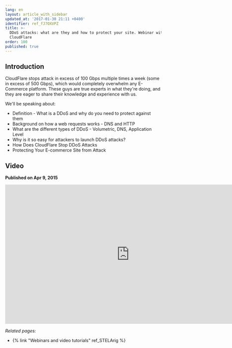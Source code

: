 ```yaml
---
lang: en
layout: article_with_sidebar
updated_at: '2017-01-30 21:11 +0400'
identifier: ref_fJ7OXVPZ
title: >-
  DDoS attacks: what are they and how to protect your site. Webinar with
  CloudFlare
order: 100
published: true
---
```

## Introduction

CloudFlare stops attack in excess of 100 Gbps multiple times a week (some in excess of 500 Gbps), which would completely overwhelm any E-Commerce platform. These guys are true experts in what they're doing, and they are eager to share their knowledge and experience with us.

We'll be speaking about:

- Definition - What is a DDoS and why do you need to protect against them
- Background on how a web requests works - DNS and HTTP
- What are the different types of DDoS - Volumetric, DNS, Application Level
- Why is it so easy for attackers to launch DDoS attacks?
- How Does CloudFlare Stop DDoS Attacks
- Protecting Your E-commerce Site from Attack

## Video
**Published on Apr 9, 2015**
<iframe class="youtube-player" type="text/html" style="width: 800px; height: 450px" src="https://www.youtube.com/embed/vQMfWrlU6Aw" frameborder="0"></iframe>


_Related pages:_

*   {% link "Webinars and video tutorials" ref_STELArig %}
